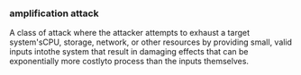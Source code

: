 ### amplification attack

A class of attack where the attacker attempts to exhaust a target system'sCPU, storage, network, or other resources by providing small, valid inputs intothe system that result in damaging effects that can be exponentially more costlyto process than the inputs themselves.